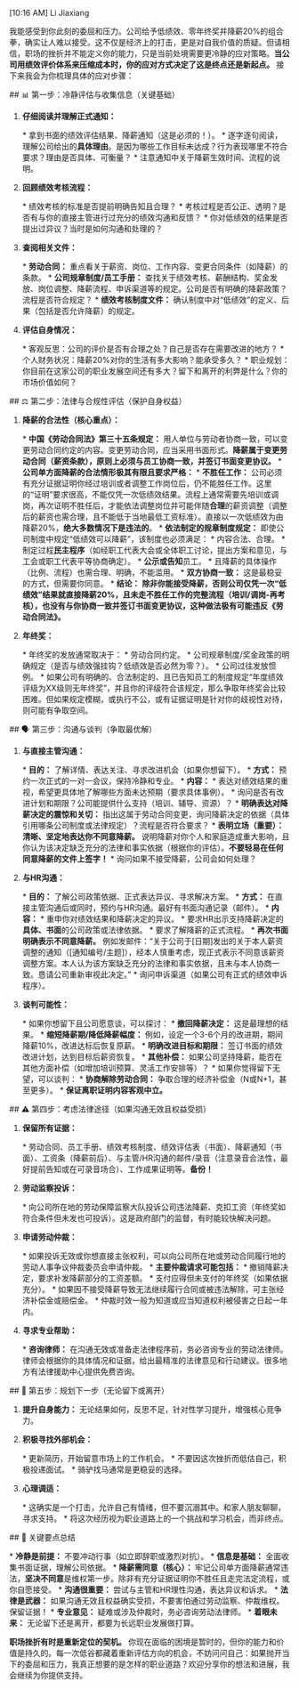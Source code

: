[10:16 AM] Li Jiaxiang

我能感受到你此刻的委屈和压力。公司给予低绩效、零年终奖并降薪20%的组合拳，确实让人难以接受。这不仅是经济上的打击，更是对自我价值的质疑。但请相信，职场的挫折并不能定义你的能力，只是当前处境需要更冷静的应对策略。**当公司用绩效评价体系来压缩成本时，你的应对方式决定了这是终点还是新起点。** 接下来我会为你梳理具体的应对步骤：

 \## 📊 第一步：冷静评估与收集信息（关键基础）

1. **仔细阅读并理解正式通知：**

   \*  拿到书面的绩效评估结果、降薪通知（这是必须的！）。
   \*  逐字逐句阅读，理解公司给出的**具体理由**。是因为哪些工作目标未达成？行为表现哪里不符合要求？理由是否具体、可衡量？
   \*  注意通知中关于降薪生效时间、流程的说明。

2. **回顾绩效考核流程：**

   \*  绩效考核的标准是否提前明确告知且合理？
   \*  考核过程是否公正、透明？是否有与你的直接主管进行过充分的绩效沟通和反馈？
   \*  你对低绩效的结果是否提出过异议？当时是如何沟通和处理的？

3. **查阅相关文件：**

   \*  **劳动合同：** 重点看关于薪资、岗位、工作内容、变更合同条件（如降薪）的条款。
   \*  **公司规章制度/员工手册：** 查找关于绩效考核、薪酬结构、奖金发放、岗位调整、降薪流程、申诉渠道等的规定。公司是否有明确的降薪政策？流程是否符合规定？
   \*  **绩效考核制度文件：** 确认制度中对“低绩效”的定义、后果（包括是否允许降薪）的规定。

4. **评估自身情况：**

   \*  客观反思：公司的评价是否有合理之处？自己是否存在需要改进的地方？
   \*  个人财务状况：降薪20%对你的生活有多大影响？能承受多久？
   \*  职业规划：你目前在这家公司的职业发展空间还有多大？留下和离开的利弊是什么？你的市场价值如何？

 \## ⚖ 第二步：法律与合规性评估（保护自身权益）

1. **降薪的合法性（核心重点）：**

   \*  **中国《劳动合同法》第三十五条规定：** 用人单位与劳动者协商一致，可以变更劳动合同约定的内容。变更劳动合同，应当采用书面形式。**降薪属于变更劳动合同（薪资条款），原则上必须与员工协商一致，并签订书面变更协议。**
   \*  **公司单方面降薪的合法情形极其有限且要求严格：**
     \*  **不胜任工作：** 公司必须有充分证据证明你经过培训或者调整工作岗位后，仍不能胜任工作。这里的“证明”要求很高，不能仅凭一次低绩效结果。流程上通常需要先培训或调岗，再次证明不胜任后，才能依法调整岗位并可能伴随**合理**的薪资调整（调整后的薪资也需合理，且不能低于当地最低工资标准）。直接以一次低绩效为由降薪20%，**绝大多数情况下是违法的**。
     \*  **依法制定的规章制度规定：** 即使公司制度中规定“低绩效可以降薪”，该制度也必须满足：
       \*  内容合法、合理。
       \*  制定过程**民主程序**（如经职工代表大会或全体职工讨论，提出方案和意见，与工会或职工代表平等协商确定）。
       \*  **公示或告知**员工。
       \*  且降薪的具体操作（比例、流程）也需合理、明确，不能滥用。
     \*  **双方协商一致：** 这是最稳妥的方式，但需要你同意。
   \*  **结论：** **除非你能接受降薪，否则公司仅凭一次“低绩效”结果就直接降薪20%，且未走不胜任工作的完整流程（培训/调岗-再考核），也没有与你协商一致并签订书面变更协议，这种做法极有可能违反《劳动合同法》。**

2. **年终奖：**

   \*  年终奖的发放通常取决于：
     \*  劳动合同约定。
     \*  公司规章制度/奖金政策的明确规定（是否与绩效强挂钩？低绩效是否必然为零？）。
     \*  公司过往发放惯例。
   \*  如果公司有明确的、合法制定的、且已告知员工的制度规定“年度绩效评级为XX级则无年终奖”，并且你的评级符合该规定，那么争取年终奖会比较困难。但如果规定模糊，或执行不公，或有证据证明是针对你的歧视性对待，则可能有争取空间。

 \## 🗣 第三步：沟通与谈判（争取最优解）

1. **与直接主管沟通：**

   \*  **目的：** 了解详情、表达关注、寻求改进机会（如果你想留下）。
   \*  **方式：** 预约一次正式的一对一会议，保持冷静和专业。
   \*  **内容：**
     \*  表达对绩效结果的重视，希望更具体地了解哪些方面未达预期（要求具体事例）。
     \*  询问是否有改进计划和期限？公司能提供什么支持（培训、辅导、资源）？
     \*  **明确表达对降薪决定的震惊和关切：** 指出这属于劳动合同变更，询问降薪决定的依据（具体引用哪条公司制度或法律规定）？流程是否符合要求？
     \*  **表明立场（重要）：** **清晰、坚定地表达你不同意降薪。** 说明降薪对你个人和家庭造成重大影响，且你认为该决定缺乏充分的法律和事实依据（根据你的评估）。**不要轻易在任何同意降薪的文件上签字！**
     \*  询问如果不接受降薪，公司会如何处理？

2. **与HR沟通：**

   \*  **目的：** 了解公司政策依据、正式表达异议、寻求解决方案。
   \*  **方式：** 在直接主管沟通后或同时，预约与HR沟通。最好有书面沟通记录（邮件）。
   \*  **内容：**
     \*  重申你对绩效结果和降薪决定的异议。
     \*  要求HR出示支持降薪决定的**具体、书面**的公司政策或法律依据。
     \*  要求了解降薪的正式流程。
     \*  **再次书面明确表示不同意降薪。** 例如发邮件：“关于公司于[日期]发出的关于本人薪资调整的通知（[通知编号/主题]），经本人慎重考虑，现正式表示不同意该薪资调整方案。本人认为该方案缺乏充分的法律和事实依据，且未与本人协商一致。恳请公司重新审视此决定。”
     \*  询问申诉渠道（如果公司有正式的绩效申诉程序）。

3. **谈判可能性：**

   \*  如果你想留下且公司愿意谈，可以探讨：
     \*  **撤回降薪决定：** 这是最理想的结果。
     \*  **缩短降薪期/降低降薪幅度：** 例如，设定一个3-6个月的改进期，期间降薪10%，改进达标后恢复原薪。
     \*  **明确改进目标和期限：** 签订书面的绩效改进计划，达到目标后薪资恢复。
     \*  **其他补偿：** 如果公司坚持降薪，能否在其他方面补偿（如增加培训预算、灵活工作安排等）？
   \*  如果你觉得留下无望，可以谈判：
     \*  **协商解除劳动合同：** 争取合理的经济补偿金（N或N+1，甚至更多）。
     \*  **保证离职证明内容客观中立。**

 \## ⚠ 第四步：考虑法律途径（如果沟通无效且权益受损）

1. **保留所有证据：**

   \*  劳动合同、员工手册、绩效考核制度、绩效评估表（书面）、降薪通知（书面）、工资条（降薪前后）、与主管/HR沟通的邮件/录音（注意录音合法性，最好提前告知或在可录音场合）、工作成果证明等。**备份！**

2. **劳动监察投诉：**

   \*  向公司所在地的劳动保障监察大队投诉公司违法降薪、克扣工资（年终奖如符合条件但未发也可投诉）。这是政府部门的监督，有时能较快解决问题。

3. **申请劳动仲裁：**

   \*  如果投诉无效或你想直接主张权利，可以向公司所在地或劳动合同履行地的劳动人事争议仲裁委员会申请仲裁。
   \*  **主要仲裁请求可能包括：**
     \*  撤销降薪决定，要求补发降薪部分的工资差额。
     \*  支付应得但未支付的年终奖（如果依据充分）。
     \*  如果因不接受降薪导致无法继续履行合同或被违法解除，可主张经济补偿金或赔偿金。
   \*  仲裁时效一般为知道或应当知道权利被侵害之日起一年内。

4. **寻求专业帮助：**

   \*  **咨询律师：** 在沟通无效或准备走法律程序前，务必咨询专业的劳动法律师。律师会根据你的具体情况和证据，给出最精准的法律意见和行动建议。很多地方有法律援助中心提供免费咨询。

 \## 🚶 第五步：规划下一步（无论留下或离开）

1. **提升自身能力：** 无论结果如何，反思不足，针对性学习提升，增强核心竞争力。
2. **积极寻找外部机会：**

   \*  更新简历，开始留意市场上的工作机会。
   \*  不要因这次挫折而低估自己，积极投递面试。
   \*  骑驴找马通常是更稳妥的选择。

3. **心理调适：**

   \*  这确实是一个打击，允许自己有情绪，但不要沉溺其中。和家人朋友聊聊，寻求支持。
   \*  将这次经历视为职业道路上的一个挑战和学习机会，而非终点。

 \## 📌 关键要点总结

 \*  **冷静是前提：** 不要冲动行事（如立即辞职或激烈对抗）。
 \*  **信息是基础：** 全面收集书面证据，理解公司依据。
 \*  **降薪需同意（核心）：** 牢记公司单方面降薪通常违法，**坚决不同意**是维权第一步。除非有充分证据证明你不胜任且走完法定流程，或你自愿接受。
 \*  **沟通很重要：** 尝试与主管和HR理性沟通，表达异议和诉求。
 \*  **法律是武器：** 如果沟通无效且权益确实受损，不要害怕通过劳动监察、仲裁维权。保留证据！
 \*  **专业意见：** 疑难或涉及仲裁时，务必咨询劳动法律师。
 \*  **着眼未来：** 无论留下还是离开，都要为长远职业发展做打算。

 **职场挫折有时是重新定位的契机。** 你现在面临的困境是暂时的，但你的能力和价值是持久的。每一次低谷都藏着重新评估方向的机会，不妨问问自己：如果抛开当下的委屈和压力，我真正想要的是怎样的职业道路？欢迎分享你的想法和进展，我会继续为你提供支持。